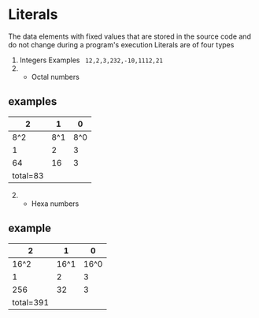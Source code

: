 # Literals
 The data elements with fixed values that are stored in the source code and do not change during a program's execution 
 Literals are of four types
 1. Integers
 Examples
 ``` 12,2,3,232,-10,1112,21```
 1. - Octal numbers 

## examples  

| 2 | 1 | 0 |  
| -- | -- | -- |  
| 8^2 | 8^1 | 8^0 |  
| 1 | 2 | 3 |  
|64|16|3|  
|total=83|  


2. - Hexa numbers

## example

| 2 | 1 | 0 |  
| -- | -- | -- |  
|16^2 | 16^1 | 16^0 |  
| 1 | 2 | 3 |  
| 256 | 32 | 3 |  
|total=391|